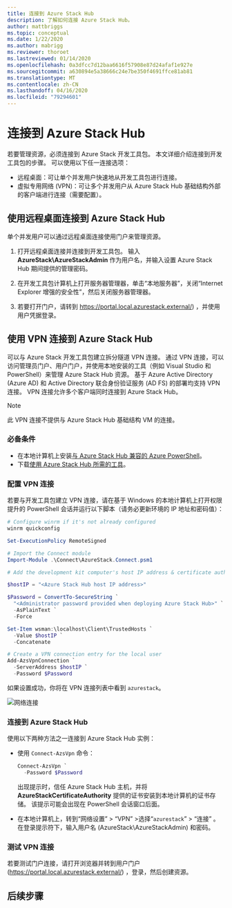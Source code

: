 ```yaml
---
title: 连接到 Azure Stack Hub
description: 了解如何连接 Azure Stack Hub。
author: mattbriggs
ms.topic: conceptual
ms.date: 1/22/2020
ms.author: mabrigg
ms.reviewer: thoroet
ms.lastreviewed: 01/14/2020
ms.openlocfilehash: 0a3dfcc7d12baa6616f57908e87d24afaf1e927e
ms.sourcegitcommit: a630894e5a38666c24e7be350f4691ffce81ab81
ms.translationtype: MT
ms.contentlocale: zh-CN
ms.lasthandoff: 04/16/2020
ms.locfileid: "79294601"
---
```

# <a name="connect-to-azure-stack-hub"></a>连接到 Azure Stack Hub

若要管理资源，必须连接到 Azure Stack 开发工具包。 本文详细介绍连接到开发工具包的步骤。 可以使用以下任一连接选项：

* 远程桌面：可让单个并发用户快速地从开发工具包进行连接。
* 虚拟专用网络 (VPN)：可让多个并发用户从 Azure Stack Hub 基础结构外部的客户端进行连接（需要配置）。

## <a name="connect-to-azure-stack-hub-with-remote-desktop"></a>使用远程桌面连接到 Azure Stack Hub
单个并发用户可以通过远程桌面连接使用门户来管理资源。

1. 打开远程桌面连接并连接到开发工具包。 输入 **AzureStack\AzureStackAdmin** 作为用户名，并输入设置 Azure Stack Hub 期间提供的管理密码。  

2. 在开发工具包计算机上打开服务器管理器，单击“本地服务器”，关闭“Internet Explorer 增强的安全性”，然后关闭服务器管理器。 

3. 若要打开门户，请转到 https://portal.local.azurestack.external/) ，并使用用户凭据登录。


## <a name="connect-to-azure-stack-hub-with-vpn"></a>使用 VPN 连接到 Azure Stack Hub

可以与 Azure Stack 开发工具包建立拆分隧道 VPN 连接。 通过 VPN 连接，可以访问管理员门户、用户门户，并使用本地安装的工具（例如 Visual Studio 和 PowerShell）来管理 Azure Stack Hub 资源。 基于 Azure Active Directory (Azure AD) 和 Active Directory 联合身份验证服务 (AD FS) 的部署均支持 VPN 连接。 VPN 连接允许多个客户端同时连接到 Azure Stack Hub。 

> [!NOTE] 
> 此 VPN 连接不提供与 Azure Stack Hub 基础结构 VM 的连接。 

### <a name="prerequisites"></a>必备条件

* 在本地计算机上安装[与 Azure Stack Hub 兼容的 Azure PowerShell](../operator/azure-stack-powershell-install.md)。  
* 下载[使用 Azure Stack Hub 所需的工具](../operator/azure-stack-powershell-download.md)。 

### <a name="configure-vpn-connectivity"></a>配置 VPN 连接

若要与开发工具包建立 VPN 连接，请在基于 Windows 的本地计算机上打开权限提升的 PowerShell 会话并运行以下脚本（请务必更新环境的 IP 地址和密码值）：

```powershell 
# Configure winrm if it's not already configured
winrm quickconfig  

Set-ExecutionPolicy RemoteSigned

# Import the Connect module
Import-Module .\Connect\AzureStack.Connect.psm1 

# Add the development kit computer's host IP address & certificate authority (CA) to the list of trusted hosts. Make sure to update the IP address and password values for your environment. 

$hostIP = "<Azure Stack Hub host IP address>"

$Password = ConvertTo-SecureString `
  "<Administrator password provided when deploying Azure Stack Hub>" `
  -AsPlainText `
  -Force

Set-Item wsman:\localhost\Client\TrustedHosts `
  -Value $hostIP `
  -Concatenate

# Create a VPN connection entry for the local user
Add-AzsVpnConnection `
  -ServerAddress $hostIP `
  -Password $Password

```

如果设置成功，你将在 VPN 连接列表中看到 `azurestack`。

![网络连接](media/azure-stack-connect-azure-stack/image3.png)  

### <a name="connect-to-azure-stack-hub"></a>连接到 Azure Stack Hub

使用以下两种方法之一连接到 Azure Stack Hub 实例：  

* 使用 `Connect-AzsVpn` 命令： 
    
  ```powershell
  Connect-AzsVpn `
    -Password $Password
  ```

  出现提示时，信任 Azure Stack Hub 主机，并将 **AzureStackCertificateAuthority** 提供的证书安装到本地计算机的证书存储。 该提示可能会出现在 PowerShell 会话窗口后面。 

* 在本地计算机上，转到“网络设置”   > “VPN”  >选择“`azurestack`” > “连接”  。 在登录提示符下，输入用户名 (AzureStack\AzureStackAdmin) 和密码。

### <a name="test-the-vpn-connectivity"></a>测试 VPN 连接

若要测试门户连接，请打开浏览器并转到用户门户 (https://portal.local.azurestack.external/) ，登录，然后创建资源。  

## <a name="next-steps"></a>后续步骤



